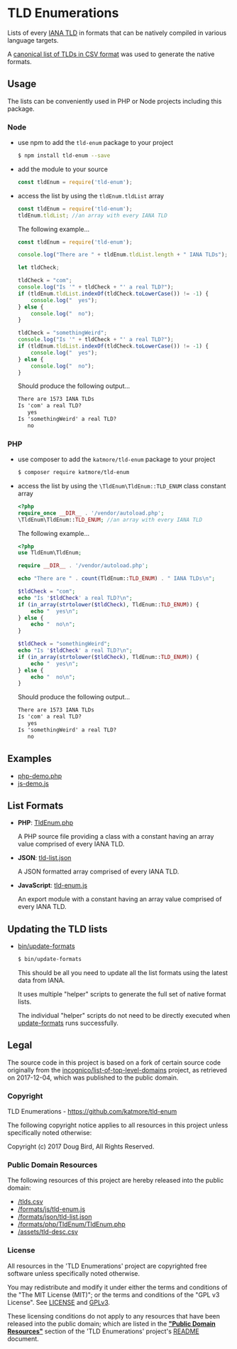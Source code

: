 # TLD Enumerations

Lists of every [IANA TLD](http://data.iana.org/TLD/tlds-alpha-by-domain.txt) in formats that can be natively compiled in various language targets.

A [canonical list of TLDs in CSV format](/tlds.csv) was used to generate the native formats.

## Usage
The lists can be conveniently used in PHP or Node projects including this package.

### Node
 * use npm to add the `tld-enum` package to your project
   ```sh
   $ npm install tld-enum --save
   ```
   
 * add the module to your source
 
   ```js
   const tldEnum = require('tld-enum');
   ```
   
 * access the list by using the `tldEnum.tldList` array
 
   ```js
   const tldEnum = require('tld-enum');
   tldEnum.tldList; //an array with every IANA TLD
   ```
   
   The following example...
   ```js
   const tldEnum = require('tld-enum');

   console.log("There are " + tldEnum.tldList.length + " IANA TLDs");

   let tldCheck;

   tldCheck = "com";
   console.log("Is '" + tldCheck + "' a real TLD?");
   if (tldEnum.tldList.indexOf(tldCheck.toLowerCase()) != -1) {
       console.log("  yes");
   } else {
       console.log("  no");
   }

   tldCheck = "somethingWeird";
   console.log("Is '" + tldCheck + "' a real TLD?");
   if (tldEnum.tldList.indexOf(tldCheck.toLowerCase()) != -1) {
       console.log("  yes");
   } else {
       console.log("  no");
   }
   ```
   
   Should produce the following output...
   ```txt
   There are 1573 IANA TLDs
   Is 'com' a real TLD?
      yes
   Is 'somethingWeird' a real TLD?
      no
   ```

### PHP
 * use composer to add the `katmore/tld-enum` package to your project
   ```sh
   $ composer require katmore/tld-enum
   ```
   
 * access the list by using the `\TldEnum\TldEnum::TLD_ENUM` class constant array
 
   ```php
   <?php
   require_once __DIR__ . '/vendor/autoload.php';
   \TldEnum\TldEnum::TLD_ENUM; //an array with every IANA TLD
   ```
 
   The following example...
   ```php
   <?php
   use TldEnum\TldEnum;

   require __DIR__ . '/vendor/autoload.php';

   echo "There are " . count(TldEnum::TLD_ENUM) . " IANA TLDs\n";

   $tldCheck = "com";
   echo "Is '$tldCheck' a real TLD?\n";
   if (in_array(strtolower($tldCheck), TldEnum::TLD_ENUM)) {
       echo "  yes\n";
   } else {
       echo "  no\n";
   }

   $tldCheck = "somethingWeird";
   echo "Is '$tldCheck' a real TLD?\n";
   if (in_array(strtolower($tldCheck), TldEnum::TLD_ENUM)) {
       echo "  yes\n";
   } else {
       echo "  no\n";
   }
   ```
   
   Should produce the following output...
   ```txt
   There are 1573 IANA TLDs
   Is 'com' a real TLD?
      yes
   Is 'somethingWeird' a real TLD?
      no
   ```

## Examples
 * [php-demo.php](/examples/php-demo.php)
 * [js-demo.js](/examples/js-demo.js)

## List Formats
 * **PHP**: [TldEnum.php](/formats/php/TldEnum/TldEnum.php)
 
    A PHP source file providing a class with a constant having an array value comprised of every IANA TLD.
  
 * **JSON**: [tld-list.json](/formats/json/tld-list.json)
 
    A JSON formatted array comprised of every IANA TLD.
 
 * **JavaScript**: [tld-enum.js](/formats/js/tld-enum.js)
 
    An export module with a constant having an array value comprised of every IANA TLD.
    
## Updating the TLD lists
  * [bin/update-formats](/bin/update-formats)
  
    ```sh
    $ bin/update-formats
    ```
    
    This should be all you need to update all the list formats using the latest data from IANA.
    
    It uses multiple "helper" scripts to generate the full set of native format lists.
    
    The individual "helper" scripts do not need to be directly executed when [update-formats](/bin/update-formats)
    runs successfully.

## Legal
The source code in this project is based on a fork of certain source code originally from the [incognico/list-of-top-level-domains](https://github.com/incognico/list-of-top-level-domains) project, as retrieved on 2017-12-04, which was published to the public domain.

### Copyright
TLD Enumerations - https://github.com/katmore/tld-enum

The following copyright notice applies to all resources in this project unless specifically noted otherwise:

Copyright (c) 2017 Doug Bird, All Rights Reserved.

### Public Domain Resources
The following resources of this project are hereby released into the public domain:
 * [/tlds.csv](/tlds.csv)
 * [/formats/js/tld-enum.js](/formats/js/tld-list.js)
 * [/formats/json/tld-list.json](/formats/json/tld-list.json)
 * [/formats/php/TldEnum/TldEnum.php](/formats/php/TldEnum/TldEnum.php)
 * [/assets/tld-desc.csv](/assets/tld-desc.csv)

### License
All resources in the 'TLD Enumerations' project are copyrighted free software unless specifically noted otherwise.

You may redistribute and modify it under either the terms and conditions of the
"The MIT License (MIT)"; or the terms and conditions of the "GPL v3 License".
See [LICENSE](/LICENSE) and [GPLv3](/GPLv3).

These licensing conditions do not apply to any resources that have been released into the public domain; which are listed in the [**"Public Domain Resources"**](/README.md#public-domain-resources) section of the 'TLD Enumerations' project's [README](/README.md) document.
